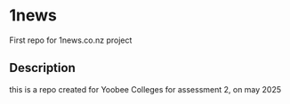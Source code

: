 # 1news
First repo for 1news.co.nz project

## Description
this is a repo created for Yoobee Colleges for assessment 2, on may 2025
